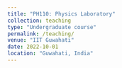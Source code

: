 ```yaml
---
title: "PH110: Physics Laboratory"
collection: teaching
type: "Undergraduate course"
permalink: /teaching/
venue: "IIT Guwahati"
date: 2022-10-01
location: "Guwahati, India"
---
```

